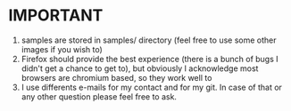 # IMPORTANT

1. samples are stored in samples/ directory (feel free to use some other images if you wish to)
2. Firefox should provide the best experience (there is a bunch of bugs I didn't get a chance to get to), but obviously I acknowledge most browsers are chromium based, so they work well to
3. I use differents e-mails for my contact and for my git.
   In case of that or any other question please feel free to ask.
